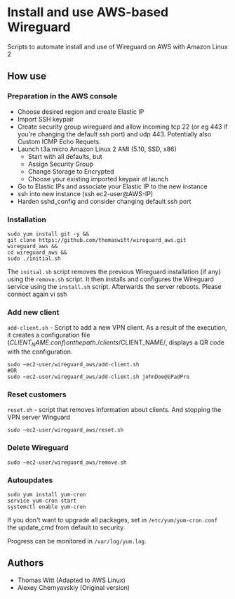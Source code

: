 # Install and use AWS-based Wireguard
Scripts to automate install and use of Wireguard on AWS with Amazon Linux 2

## How use


### Preparation in the AWS console
- Choose desired region and create Elastic IP
- Import SSH keypair
- Create security group wireguard and allow incoming tcp 22 (or eg 443 if you're changing the default ssh port) and udp 443. Potentially also Custom ICMP Echo Requets.
- Launch t3a.micro Amazon Linux 2 AMI (5.10, SSD, x86)
  - Start with all defaults, but
  - Assign Security Group
  - Change Storage to Encrypted
  - Choose your existing imported keypair at launch
- Go to Elastic IPs and associate your Elastic IP to the new instance
- ssh into new instance (ssh ec2-user@AWS-IP)
- Harden sshd_config and consider changing default ssh port

### Installation
```
sudo yum install git -y &&
git clone https://github.com/thomaswitt/wireguard_aws.git wireguard_aws &&
cd wireguard_aws &&
sudo ./initial.sh
```

The `initial.sh` script removes the previous Wireguard installation (if any) using the `remove.sh` script. It then installs and configures the Wireguard service using the `install.sh` script. Afterwards the server reboots. Please connect again vi ssh

### Add new client
`add-client.sh` - Script to add a new VPN client. As a result of the execution, it creates a configuration file ($CLIENT_NAME.conf) on the path ./clients/$CLIENT_NAME/, displays a QR code with the configuration.

```
sudo ~ec2-user/wireguard_aws/add-client.sh
#OR
sudo ~ec2-user/wireguard_aws/add-client.sh johnDoe@iPadPro
```

### Reset customers
`reset.sh` - script that removes information about clients. And stopping the VPN server Winguard
```
sudo ~ec2-user/wireguard_aws/reset.sh
```

### Delete Wireguard
```
sudo ~ec2-user/wireguard_aws/remove.sh
```

### Autoupdates
```
sudo yum install yum-cron
service yum-cron start
systemctl enable yum-cron
```

If you don't want to upgrade all packages, set in `/etc/yum/yum-cron.conf` the update_cmd from default to security.

Progress can be monitored in `/var/log/yum.log`.

## Authors
- Thomas Witt (Adapted to AWS Linux)
- Alexey Chernyavskiy (Original version)
